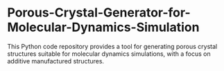 # Porous-Crystal-Generator-for-Molecular-Dynamics-Simulation
This Python code repository provides a tool for generating porous crystal structures suitable for molecular dynamics simulations, with a focus on additive manufactured structures.
